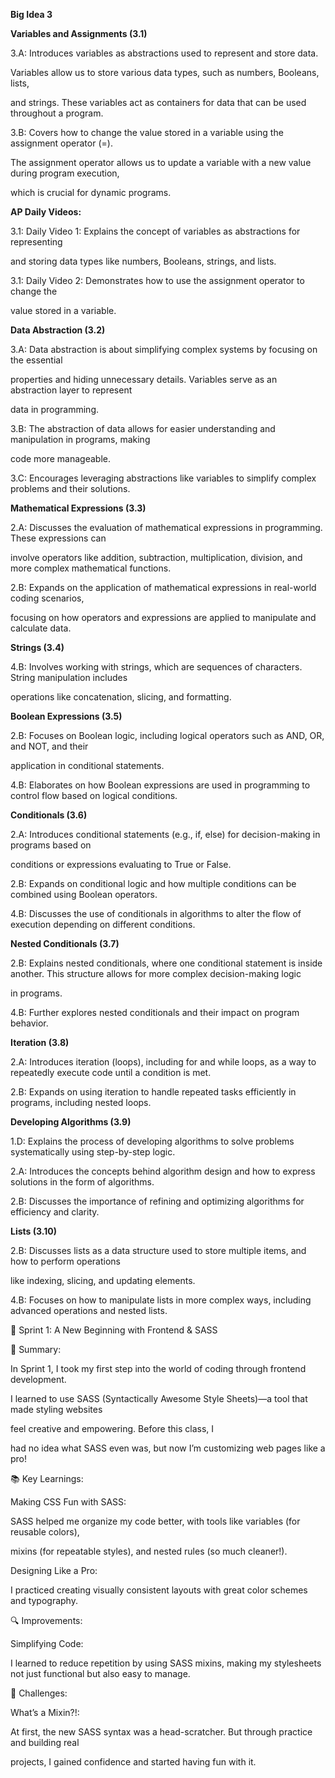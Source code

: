**Big Idea 3**





**Variables and Assignments (3.1)**

3.A: Introduces variables as abstractions used to represent and store data. 

Variables allow us to store various data types, such as numbers, Booleans, lists,

and strings. These variables act as containers for data that can be used throughout a program.



3.B: Covers how to change the value stored in a variable using the assignment operator (=). 

The assignment operator allows us to update a variable with a new value during program execution, 

which is crucial for dynamic programs.



**AP Daily Videos:**



3.1: Daily Video 1: Explains the concept of variables as abstractions for representing 

and storing data types like numbers, Booleans, strings, and lists.



3.1: Daily Video 2: Demonstrates how to use the assignment operator to change the 

value stored in a variable.



**Data Abstraction (3.2)**


3.A: Data abstraction is about simplifying complex systems by focusing on the essential 

properties and hiding unnecessary details. Variables serve as an abstraction layer to represent 

data in programming.



3.B: The abstraction of data allows for easier understanding and manipulation in programs, making 

code more manageable.



3.C: Encourages leveraging abstractions like variables to simplify complex problems and their solutions.




**Mathematical Expressions (3.3)**



2.A: Discusses the evaluation of mathematical expressions in programming. These expressions can 

involve operators like addition, subtraction, multiplication, division, and more complex mathematical functions.



2.B: Expands on the application of mathematical expressions in real-world coding scenarios, 

focusing on how operators and expressions are applied to manipulate and calculate data.


**Strings (3.4)**


4.B: Involves working with strings, which are sequences of characters. String manipulation includes 

operations like concatenation, slicing, and formatting.




**Boolean Expressions (3.5)**



2.B: Focuses on Boolean logic, including logical operators such as AND, OR, and NOT, and their 

application in conditional statements.



4.B: Elaborates on how Boolean expressions are used in programming to control flow based on logical conditions.




**Conditionals (3.6)**



2.A: Introduces conditional statements (e.g., if, else) for decision-making in programs based on 

conditions or expressions evaluating to True or False.



2.B: Expands on conditional logic and how multiple conditions can be combined using Boolean operators.



4.B: Discusses the use of conditionals in algorithms to alter the flow of execution depending on different conditions.



**Nested Conditionals (3.7)**



2.B: Explains nested conditionals, where one conditional statement is inside another. This structure allows for more complex decision-making logic 

in programs.



4.B: Further explores nested conditionals and their impact on program behavior.



**Iteration (3.8)**



2.A: Introduces iteration (loops), including for and while loops, as a way to repeatedly execute code until a condition is met.



2.B: Expands on using iteration to handle repeated tasks efficiently in programs, including nested loops.



**Developing Algorithms (3.9)**



1.D: Explains the process of developing algorithms to solve problems systematically using step-by-step logic.



2.A: Introduces the concepts behind algorithm design and how to express solutions in the form of algorithms.



2.B: Discusses the importance of refining and optimizing algorithms for efficiency and clarity.



**Lists (3.10)**



2.B: Discusses lists as a data structure used to store multiple items, and how to perform operations 

like indexing, slicing, and updating elements.



4.B: Focuses on how to manipulate lists in more complex ways, including advanced operations and nested lists.





🌟 Sprint 1: A New Beginning with Frontend & SASS

📝 Summary:


In Sprint 1, I took my first step into the world of coding through frontend development.

I learned to use SASS (Syntactically Awesome Style Sheets)—a tool that made styling websites 

feel creative and empowering. Before this class, I 
 
had no idea what SASS even was, but now I’m customizing web pages like a pro!

📚 Key Learnings:

Making CSS Fun with SASS:


SASS helped me organize my code better, with tools like variables (for reusable colors),

mixins (for repeatable styles), and nested rules (so much cleaner!).


Designing Like a Pro:

I practiced creating visually consistent layouts with great color schemes and typography. 


🔍 Improvements:

Simplifying Code:

I learned to reduce repetition by using SASS mixins, making my stylesheets not just functional but also easy to manage.


💪 Challenges:

What’s a Mixin?!:

At first, the new SASS syntax was a head-scratcher. But through practice and building real

projects, I gained confidence and started having fun with it.